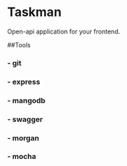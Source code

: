 # Taskman

Open-api application for your frontend.

##Tools

### - git

### - express

### - mangodb

### - swagger

### - morgan

### - mocha